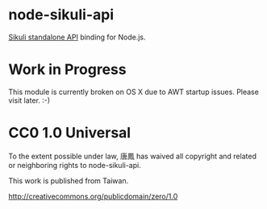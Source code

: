 node-sikuli-api
===============

[Sikuli standalone API](https://code.google.com/p/sikuli-api/) binding for Node.js.

# Work in Progress

This module is currently broken on OS X due to AWT startup issues. Please visit later. :-)

# CC0 1.0 Universal

To the extent possible under law, 唐鳳 has waived all copyright
and related or neighboring rights to node-sikuli-api.

This work is published from Taiwan.

http://creativecommons.org/publicdomain/zero/1.0
